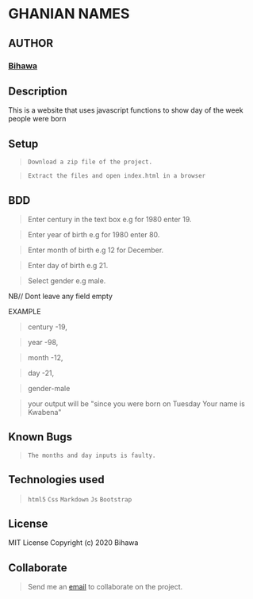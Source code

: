 
# GHANIAN NAMES
## AUTHOR
### [Bihawa](https://github.com/BihawaM)
## Description
  This is a website that uses javascript functions to show day of the week people were born


## Setup

> ``Download a zip file of the project.``

> ``Extract the files and open index.html in a browser``

## BDD
> Enter century in the text box e.g for 1980 enter 19.

> Enter year of birth e.g for 1980 enter 80.

> Enter month of birth e.g 12 for December.

> Enter day of birth e.g 21.

> Select gender e.g male.

 NB// Dont leave any field empty
 
 EXAMPLE
 
 > century -19,
 
 > year -98,
 
 > month -12,
 
 > day -21,
 
 > gender-male
 
 > your output will be "since you were born on Tuesday Your name is Kwabena"

## Known Bugs
  > ``The months and day inputs is faulty.``

## Technologies used
  > `` html5 ``
  > `` Css ``
  > `` Markdown ``
  > `` Js ``
  > `` Bootstrap ``

## License
  MIT License
Copyright (c) 2020 Bihawa

## Collaborate
  > Send me an [email](bihawam271@gmail.com) to collaborate on the project.